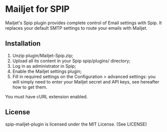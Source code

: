 Mailjet for SPIP
=====================

Mailjet's Spip plugin provides complete control of Email settings with Spip.
It replaces your default SMTP settings to route your emails with Mailjet.


Installation
------------

1. Unzip plugin/Mailjet-Spip.zip;
2. Upload all its content in your Spip spip/plugins/ directory;
3. Log in as administrator in Spip;
4. Enable the Mailjet settings plugin;
5. Fill in required settings on the Configuration > advanced settings: you will simply need to enter your Mailjet secret and API keys, see hereafter how to get them.

You must have cURL extension enabled.


License
------------

spip-mailjet-plugin is licensed under the MIT License. (See LICENSE)
